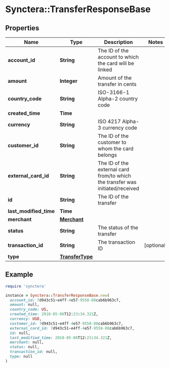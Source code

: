 # Synctera::TransferResponseBase

## Properties

| Name | Type | Description | Notes |
| ---- | ---- | ----------- | ----- |
| **account_id** | **String** | The ID of the account to which the card will be linked |  |
| **amount** | **Integer** | Amount of the transfer in cents |  |
| **country_code** | **String** | ISO-3166-1 Alpha-2 country code |  |
| **created_time** | **Time** |  |  |
| **currency** | **String** | ISO 4217  Alpha-3 currency code |  |
| **customer_id** | **String** | The ID of the customer to whom the card belongs |  |
| **external_card_id** | **String** | The ID of the external card from/to which the transfer was initiated/received |  |
| **id** | **String** | The ID of the transfer |  |
| **last_modified_time** | **Time** |  |  |
| **merchant** | [**Merchant**](Merchant.md) |  |  |
| **status** | **String** | The status of the transfer |  |
| **transaction_id** | **String** | The transaction ID | [optional] |
| **type** | [**TransferType**](TransferType.md) |  |  |

## Example

```ruby
require 'synctera'

instance = Synctera::TransferResponseBase.new(
  account_id: 7d943c51-e4ff-4e57-9558-08cab6b963c7,
  amount: null,
  country_code: US,
  created_time: 2010-05-06T12:23:34.321Z,
  currency: USD,
  customer_id: 7d943c51-e4ff-4e57-9558-08cab6b963c7,
  external_card_id: 7d943c51-e4ff-4e57-9558-08cab6b963c7,
  id: null,
  last_modified_time: 2010-05-06T12:23:34.321Z,
  merchant: null,
  status: null,
  transaction_id: null,
  type: null
)
```


